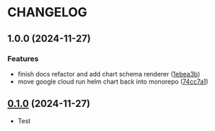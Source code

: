 # CHANGELOG

## 1.0.0 (2024-11-27)


### Features

* finish docs refactor and add chart schema renderer ([1ebea3b](https://github.com/helmless/helmless/commit/1ebea3bc94bb21e68eb89453494269b83e6c6c70))
* move google cloud run helm chart back into monorepo ([74cc7a1](https://github.com/helmless/helmless/commit/74cc7a1589cc0f272155508bdf6e78761ac69551))

## [0.1.0](https://github.com/helmless/google-cloudrun/compare/cloudrun-v0.0.1...cloudrun-v0.1.0) (2024-11-27)

- Test
